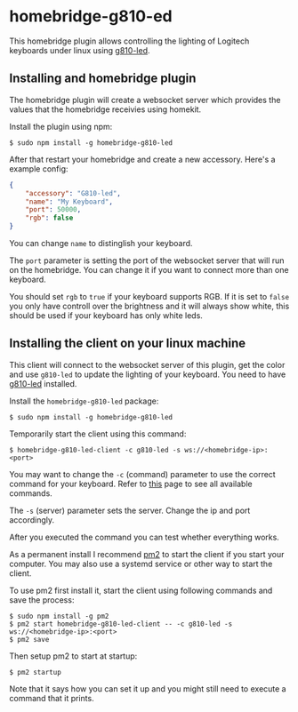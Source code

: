 # homebridge-g810-ed

This homebridge plugin allows controlling the lighting of Logitech keyboards under linux using [g810-led](https://github.com/MatMoul/g810-led).

## Installing and homebridge plugin

The homebridge plugin will create a websocket server which provides the values that the homebridge receivies using homekit.

Install the plugin using npm:

```shell
$ sudo npm install -g homebridge-g810-led
```

After that restart your homebridge and create a new accessory. Here's a example config:

```json
{
    "accessory": "G810-led",
    "name": "My Keyboard",
    "port": 50000,
    "rgb": false
}
```

You can change `name` to distinglish your keyboard.

The `port` parameter is setting the port of the websocket server that will run on the homebridge. You can change it if you want to connect more than one keyboard.

You should set `rgb` to `true` if your keyboard supports RGB. If it is set to `false` you only have controll over the brightness and it will always show white, this should be used if your keyboard has only white leds.

## Installing the client on your linux machine

This client will connect to the websocket server of this plugin, get the color and use `g810-led` to update the lighting of your keyboard. You need to have [g810-led](https://github.com/MatMoul/g810-led/blob/master/INSTALL.md) installed.

Install the `homebridge-g810-led` package:

```shell
$ sudo npm install -g homebridge-g810-led
```

Temporarily start the client using this command:

```shell
$ homebridge-g810-led-client -c g810-led -s ws://<homebridge-ip>:<port>
```

You may want to change the `-c` (command) parameter to use the correct command for your keyboard. Refer to [this](https://github.com/MatMoul/g810-led#help-) page to see all available commands.

The `-s` (server) parameter sets the server. Change the ip and port accordingly.

After you executed the command you can test whether everything works.

As a permanent install I recommend [pm2](https://pm2.keymetrics.io/) to start the client if you start your computer. You may also use a systemd service or other way to start the client.

To use pm2 first install it, start the client using following commands and save the process:

```shell
$ sudo npm install -g pm2
$ pm2 start homebridge-g810-led-client -- -c g810-led -s ws://<homebridge-ip>:<port>
$ pm2 save
```

Then setup pm2 to start at startup:

```shell
$ pm2 startup
```

Note that it says how you can set it up and you might still need to execute a command that it prints.